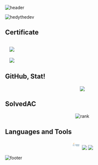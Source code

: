 
![header](https://capsule-render.vercel.app/api?type=Wave&color=030102&height=180&section=header&text=(ღ'ᴗ'ღ)%20&fontSize=80&fontColor=fcfdf8&animation=twinkling&rotate=-5)

<p> <img src="https://komarev.com/ghpvc/?username=lllilllilllilili" alt="hedythedev" /> </p>

## Certificate

<code>
  <img height="200" src="https://arki1.com/wp-content/uploads/2020/10/badge-gcp-professional-cloud-devops-engineer-150x150.png">
</code>
<code>
  <img height="200" src="https://images.credly.com/images/7fbb805d-ea82-4276-a227-e63121a2844b/AWS-DevOpsEngineer-Professional-2020.png">
</code>


## GitHub, Stat!
<!-- 
[![Top Langs](https://github-readme-stats.vercel.app/api/top-langs/?username=lllilllilllilili&layout=compact)](https://github.com/anuraghazra/github-readme-stats) -->
<p align="center">
  <img align="center" src="https://github-readme-stats.vercel.app/api?username=lllilllilllilili&theme=flag-india&show_icons=true" />
</p>


## SolvedAC

<p align="center">
<img align="center" src="http://mazassumnida.wtf/api/v2/generate_badge?boj=hik3562" alt="rank"/>
</p>
<!-- [![SolvedAC tier](http://mazassumnida.wtf/api/v2/generate_badge?boj=hik3562)](https://solved.ac/hik3562)
 -->
 
## Languages and Tools

<p align="center">
<code><img height="30" src="https://raw.githubusercontent.com/github/explore/80688e429a7d4ef2fca1e82350fe8e3517d3494d/topics/java/java.png"></code>
<code><img height="30" src="https://github.com/spring-projects/spring-framework/blob/main/src/docs/spring-framework.png?raw=true"></code>
<code><img height="30" src="https://encrypted-tbn0.gstatic.com/images?q=tbn:ANd9GcQdhs5chySEb3InTSe3-YJiBqBaOJN6PQr2VNns_oYEllBipgjUp2o-prMW7HdJC0BSzek&usqp=CAU"></code>
</p>

![footer](https://capsule-render.vercel.app/api?type=Slice&color=030102&height=120&section=footer)
